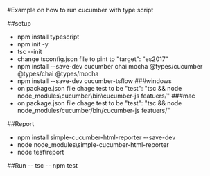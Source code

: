 #Example on how to run cucumber with type script


##setup
- npm install typescript
- npm init -y
- tsc --init
- change tsconfig.json file to pint to "target": "es2017"
- npm install --save-dev cucumber chai mocha @types/cucumber @types/chai @types/mocha
- npm install --save-dev cucumber-tsflow
###windows
- on package.json file chage test to be "test": "tsc && node node_modules\\cucumber\\bin\\cucumber-js featuers/"
###mac
- on package.json file chage test to be "test": "tsc && node node_modules/cucumber/bin/cucumber-js featuers/"


##Report 
- npm install simple-cucumber-html-reporter --save-dev
- node node_modules\simple-cucumber-html-reporter
- node test\report

##Run
-- tsc
-- npm test
